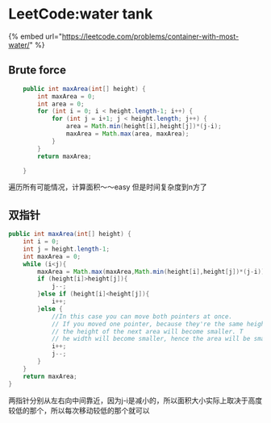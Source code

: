 # LeetCode:water tank

{% embed url="https://leetcode.com/problems/container-with-most-water/" %}

## Brute force

```java
    public int maxArea(int[] height) {
        int maxArea = 0;
        int area = 0;
        for (int i = 0; i < height.length-1; i++) {
            for (int j = i+1; j < height.length; j++) {
                area = Math.min(height[i],height[j])*(j-i);
                maxArea = Math.max(area, maxArea);
            }
        }
        return maxArea;

    }
```

遍历所有可能情况，计算面积～～easy 但是时间复杂度到n方了

## 双指针

```java
public int maxArea(int[] height) {
    int i = 0;
    int j = height.length-1;
    int maxArea = 0;
    while (i<j){
        maxArea = Math.max(maxArea,Math.min(height[i],height[j])*(j-i));
        if (height[i]>height[j]){
            j--;
        }else if (height[i]<height[j]){
            i++;
        }else {
            //In this case you can move both pointers at once.
            // If you moved one pointer, because they're the same height,
            // the height of the next area will become smaller. T
            // he width will become smaller, hence the area will be smaller.
            i++;
            j--;
        }
    }
    return maxArea;
}
```

两指针分别从左右向中间靠近，因为j-i是减小的，所以面积大小实际上取决于高度较低的那个，所以每次移动较低的那个就可以

